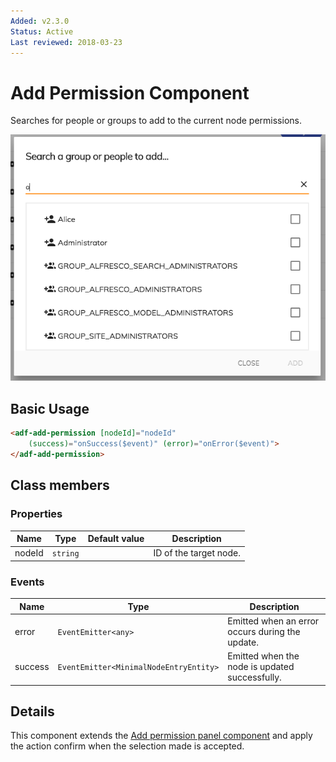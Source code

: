 ```yaml
---
Added: v2.3.0
Status: Active
Last reviewed: 2018-03-23
---
```


# Add Permission Component

Searches for people or groups to add to the current node permissions.

![Add Permission Component](../docassets/images/add-permission-component.png)

## Basic Usage

```html
<adf-add-permission [nodeId]="nodeId"
    (success)="onSuccess($event)" (error)="onError($event)">
</adf-add-permission>
```

## Class members

### Properties

| Name | Type | Default value | Description |
| -- | -- | -- | -- |
| nodeId | `string` |  | ID of the target node. |

### Events

| Name | Type | Description |
| -- | -- | -- |
| error | `EventEmitter<any>` | Emitted when an error occurs during the update. |
| success | `EventEmitter<MinimalNodeEntryEntity>` | Emitted when the node is updated successfully. |

## Details

This component extends the [Add permission panel component](../add-permission-panel.component.md) 
and apply the action confirm when the selection made is accepted.

